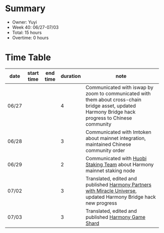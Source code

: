 # Summary
* Owner: Yuyi
* Week 40: 06/27-07/03
* Total: 15 hours
* Overtime: 0 hours

# Time Table
| date  | start time  | end time | duration  |  note |
|---|---|---|---|---|
| 06/27 |   |   | 4 |  Communicated with iswap by zoom to communicated with them about cross-chain bridge asset, updated Harmony Bridge hack progress to Chinese community |
| 06/28 |   |   | 3 | Communicated with Imtoken about mainnet integration, maintained Chinese community order  |
| 06/29 |   |   | 2 | Communicated with [Huobi Staking Team](https://drive.google.com/file/d/1O1UmSsQGVapsEsg9t3WBYdw21SBIiWpC/view?usp=sharing) about Harmony mainnet staking node |
| 07/02 |   |   | 3 | Translated, edited and published [Harmony Partners with Miracle Universe](https://mp.weixin.qq.com/s/aS1rwRIfBKSt7rnJ8hPO9A), updated Harmony Bridge hack new progress  |
| 07/03 |   |   | 3 | Translated, edited and published [Harmony Game Shard](https://mp.weixin.qq.com/s/ix7ipiNywWt_MkPaZMqwOA)  |
